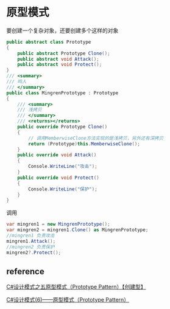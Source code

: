 # 原型模式

要创建一个复杂对象，还要创建多个这样的对象

```csharp
public abstract class Prototype
{
    public abstract Prototype Clone();
    public abstract void Attack();
    public abstract void Protect();
}
/// <summary>
/// 鸣人
/// </summary>
public class MingrenPrototype : Prototype
{
    /// <summary>
    /// 浅拷贝
    /// </summary>
    /// <returns></returns>
    public override Prototype Clone()
    {
        // 调用MemberwiseClone方法实现的是浅拷贝，另外还有深拷贝
        return (Prototype)this.MemberwiseClone();
    }
    public override void Attack()
    {
        Console.WriteLine("攻击");
    }
    public override void Protect()
    {
        Console.WriteLine("保护");
    }
}
```

调用

```csharp
var mingren1 = new MingrenPrototype();
var mingren2 = mingren1.Clone() as MingrenPrototype;
//mingren1 负责攻击
mingren1.Attack();
//mingren2 负责保护
mingren2?.Protect();
```

## reference

[C#设计模式之五原型模式（Prototype Pattern）【创建型】](http://www.cnblogs.com/PatrickLiu/p/7640873.html)

[C#设计模式(6)——原型模式（Prototype Pattern）](http://www.cnblogs.com/zhili/p/PrototypePattern.html)